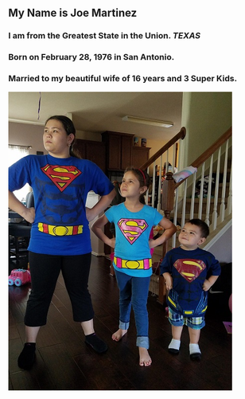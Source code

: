 ## My Name is Joe Martinez


### I am from the Greatest State in the Union. ***TEXAS***

### Born on February 28, 1976 in San Antonio.

### Married to my beautiful wife of 16 years and 3 Super Kids.

![Alt text](Kids.jpg)

